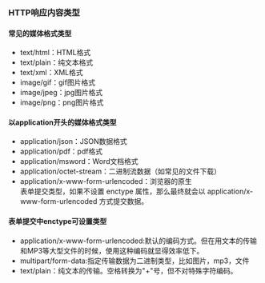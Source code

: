 ### HTTP响应内容类型

#### 常见的媒体格式类型

* text/html：HTML格式
* text/plain：纯文本格式
* text/xml：XML格式
* image/gif：gif图片格式
* image/jpeg：jpg图片格式
* image/png：png图片格式

#### 以application开头的媒体格式类型

* application/json：JSON数据格式
* application/pdf：pdf格式
* application/msword：Word文档格式
* application/octet-stream：二进制流数据（如常见的文件下载）
* application/x-www-form-urlencoded：浏览器的原生 <form encType=""> 表单提交类型，如果不设置 enctype 属性，那么最终就会以 application/x-www-form-urlencoded 方式提交数据。

#### 表单提交中enctype可设置类型

* application/x-www-form-urlencoded:默认的编码方式。但在用文本的传输和MP3等大型文件的时候，使用这种编码就显得效率低下。
* multipart/form-data:指定传输数据为二进制类型，比如图片，mp3，文件
* text/plain：纯文本的传输。空格转换为"+"号，但不对特殊字符编码。